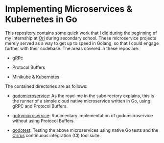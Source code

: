 # Implementing Microservices & Kubernetes in Go

This repository contains some quick work that I did during the beginning of my
internship at [Ori](https://ori.co) during secondary school. These microservice
projects merely served as a way to get up to speed in Golang, so that I could
engage further with their codebase. The areas covered in these repos are:

* gRPc

* Protocol Buffers

* Minikube & Kubernetes

The contained directories are as follows:

* [godomicroservice](godomicroservice): As the read-me in the subdirectory
  explains, this is the runner of a simple cloud native microservice written in
  Go, using gRPC and Protocol Buffers.

* [gotrymicroservice](gotrymicroservice): Rudimentary implementation of
  godomicroservice without using Protocol Buffers.

* [godotest](godotest): Testing the above microservices using native Go tests
  and the [Cirrus](https://cirrus-ci.org/) continuous integration (CI) tool
  suite.
